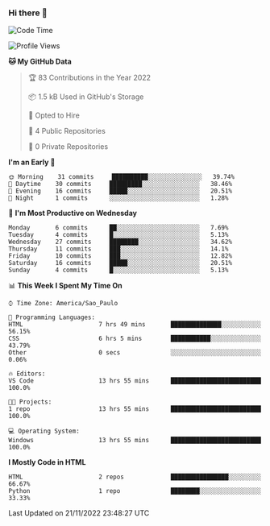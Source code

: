 ### Hi there 👋

<!--
**igabriel-gb/igabriel-gb** is a ✨ _special_ ✨ repository because its `README.md` (this file) appears on your GitHub profile.

Here are some ideas to get you started:

- 🔭 I’m currently working on ...
- 🌱 I’m currently learning ...
- 👯 I’m looking to collaborate on ...
- 🤔 I’m looking for help with ...
- 💬 Ask me about ...
- 📫 How to reach me: ...
- 😄 Pronouns: ...
- ⚡ Fun fact: ...
-->

<!--START_SECTION:waka-->
![Code Time](http://img.shields.io/badge/Code%20Time-22%20hrs%2048%20mins-blue)

![Profile Views](http://img.shields.io/badge/Profile%20Views-49-blue)

**🐱 My GitHub Data** 

> 🏆 83 Contributions in the Year 2022
 > 
> 📦 1.5 kB Used in GitHub's Storage 
 > 
> 💼 Opted to Hire
 > 
> 📜 4 Public Repositories 
 > 
> 🔑 0 Private Repositories  
 > 
**I'm an Early 🐤** 

```text
🌞 Morning    31 commits     ██████████░░░░░░░░░░░░░░░   39.74% 
🌇 Daytime    30 commits     █████████░░░░░░░░░░░░░░░░   38.46% 
🌃 Evening    16 commits     █████░░░░░░░░░░░░░░░░░░░░   20.51% 
🌙 Night      1 commits      ░░░░░░░░░░░░░░░░░░░░░░░░░   1.28%

```
📅 **I'm Most Productive on Wednesday** 

```text
Monday       6 commits      ██░░░░░░░░░░░░░░░░░░░░░░░   7.69% 
Tuesday      4 commits      █░░░░░░░░░░░░░░░░░░░░░░░░   5.13% 
Wednesday    27 commits     ████████░░░░░░░░░░░░░░░░░   34.62% 
Thursday     11 commits     ███░░░░░░░░░░░░░░░░░░░░░░   14.1% 
Friday       10 commits     ███░░░░░░░░░░░░░░░░░░░░░░   12.82% 
Saturday     16 commits     █████░░░░░░░░░░░░░░░░░░░░   20.51% 
Sunday       4 commits      █░░░░░░░░░░░░░░░░░░░░░░░░   5.13%

```


📊 **This Week I Spent My Time On** 

```text
⌚︎ Time Zone: America/Sao_Paulo

💬 Programming Languages: 
HTML                     7 hrs 49 mins       ██████████████░░░░░░░░░░░   56.15% 
CSS                      6 hrs 5 mins        ███████████░░░░░░░░░░░░░░   43.79% 
Other                    0 secs              ░░░░░░░░░░░░░░░░░░░░░░░░░   0.06%

🔥 Editors: 
VS Code                  13 hrs 55 mins      █████████████████████████   100.0%

🐱‍💻 Projects: 
1 repo                   13 hrs 55 mins      █████████████████████████   100.0%

💻 Operating System: 
Windows                  13 hrs 55 mins      █████████████████████████   100.0%

```

**I Mostly Code in HTML** 

```text
HTML                     2 repos             ████████████████░░░░░░░░░   66.67% 
Python                   1 repo              ████████░░░░░░░░░░░░░░░░░   33.33%

```



 Last Updated on 21/11/2022 23:48:27 UTC
<!--END_SECTION:waka-->
